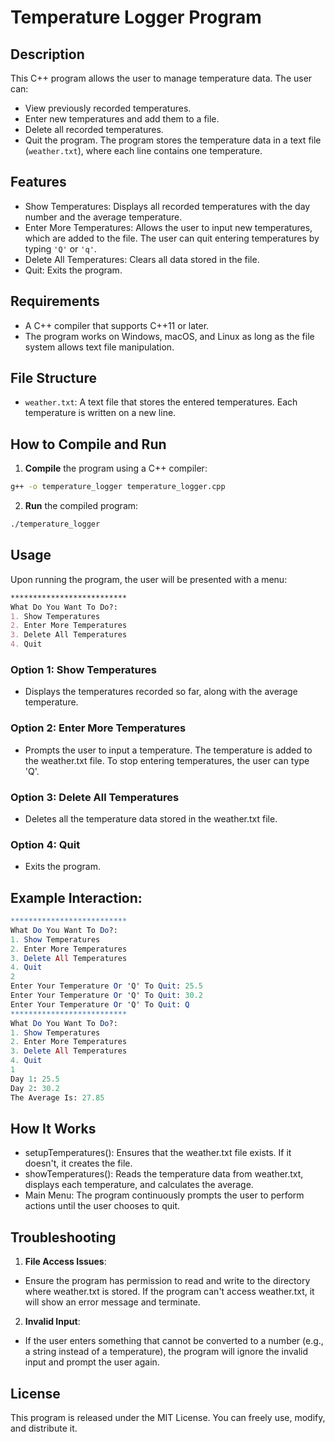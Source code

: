 # Temperature Logger Program

## Description
This C++ program allows the user to manage temperature data. The user can:

- View previously recorded temperatures.
- Enter new temperatures and add them to a file.
- Delete all recorded temperatures.
- Quit the program.
The program stores the temperature data in a text file (`weather.txt`), where each line contains one temperature.

## Features
- Show Temperatures: Displays all recorded temperatures with the day number and the average temperature.
- Enter More Temperatures: Allows the user to input new temperatures, which are added to the file. The user can quit entering temperatures by typing `'Q'` or `'q'`.
- Delete All Temperatures: Clears all data stored in the file.
- Quit: Exits the program.
## Requirements
- A C++ compiler that supports C++11 or later.
- The program works on Windows, macOS, and Linux as long as the file system allows text file manipulation.
## File Structure
- `weather.txt`: A text file that stores the entered temperatures. Each temperature is written on a new line.
## How to Compile and Run
1. **Compile** the program using a C++ compiler:

```bash
g++ -o temperature_logger temperature_logger.cpp
```
2. **Run** the compiled program:

```bash
./temperature_logger
```

## Usage
Upon running the program, the user will be presented with a menu:

```markdown
**************************
What Do You Want To Do?:
1. Show Temperatures
2. Enter More Temperatures
3. Delete All Temperatures
4. Quit
```
### Option 1: Show Temperatures
- Displays the temperatures recorded so far, along with the average temperature.
### Option 2: Enter More Temperatures
- Prompts the user to input a temperature. The temperature is added to the weather.txt file. To stop entering temperatures, the user can type 'Q'.
### Option 3: Delete All Temperatures
- Deletes all the temperature data stored in the weather.txt file.
### Option 4: Quit
- Exits the program.
## Example Interaction:
```mathematica
**************************
What Do You Want To Do?:
1. Show Temperatures
2. Enter More Temperatures
3. Delete All Temperatures
4. Quit
2
Enter Your Temperature Or 'Q' To Quit: 25.5
Enter Your Temperature Or 'Q' To Quit: 30.2
Enter Your Temperature Or 'Q' To Quit: Q
**************************
What Do You Want To Do?:
1. Show Temperatures
2. Enter More Temperatures
3. Delete All Temperatures
4. Quit
1
Day 1: 25.5
Day 2: 30.2
The Average Is: 27.85
```
## How It Works
- setupTemperatures(): Ensures that the weather.txt file exists. If it doesn't, it creates the file.
- showTemperatures(): Reads the temperature data from weather.txt, displays each temperature, and calculates the average.
- Main Menu: The program continuously prompts the user to perform actions until the user chooses to quit.
## Troubleshooting
1. **File Access Issues**:

- Ensure the program has permission to read and write to the directory where weather.txt is stored.
If the program can't access weather.txt, it will show an error message and terminate.
2. **Invalid Input**:

- If the user enters something that cannot be converted to a number (e.g., a string instead of a temperature), the program will ignore the invalid input and prompt the user again.
## License
This program is released under the MIT License. You can freely use, modify, and distribute it.
